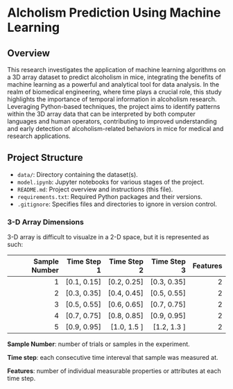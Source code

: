 
# Alcholism Prediction Using Machine Learning

## Overview
This research investigates the application of machine learning algorithms on a 3D array dataset to predict alcoholism in mice, integrating the benefits of machine learning as a powerful and analytical tool for data analysis. In the realm of biomedical engineering, where time plays a crucial role, this study highlights the importance of temporal information in alcoholism research. Leveraging Python-based techniques, the project aims to identify patterns within the 3D array data that can be interpreted by both computer languages and human operators, contributing to improved understanding and early detection of alcoholism-related behaviors in mice for medical and research applications.

## Project Structure
- `data/`: Directory containing the dataset(s).
- `model.ipynb`: Jupyter notebooks for various stages of the project.
- `README.md`: Project overview and instructions (this file).
- `requirements.txt`: Required Python packages and their versions.
- `.gitignore`: Specifies files and directories to ignore in version control.

### 3-D Array Dimensions
3-D array is difficult to visualze in a 2-D space, but it is represented as such:

| Sample Number | Time Step 1 | Time Step 2 | Time Step 3 | Features |
|--------------:|------------:|------------:|------------:|---------:|
| 1             | [0.1, 0.15] | [0.2, 0.25] | [0.3, 0.35] | 2        |
| 2             | [0.3, 0.35] | [0.4, 0.45] | [0.5, 0.55] | 2        |
| 3             | [0.5, 0.55] | [0.6, 0.65] | [0.7, 0.75] | 2        |
| 4             | [0.7, 0.75] | [0.8, 0.85] | [0.9, 0.95] | 2        |
| 5             | [0.9, 0.95] | [1.0, 1.5 ] | [1.2, 1.3 ] | 2        |

**Sample Number**: number of trials or samples in the experiment.

**Time step**: each consecutive time intereval that sample was measured at.

**Features**: number of individual measurable properties or attributes at each time step.
